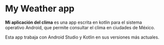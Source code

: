 # My Weather app

**Mi aplicación del clima** es una app escrita en kotlin para el sistema operativo Android,
 que permite consultar el clima en ciudades de México.

Esta app trabaja con Android Studio y Kotlin en sus versiones más actuales.
